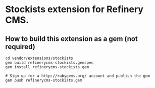 # Stockists extension for Refinery CMS.

## How to build this extension as a gem (not required)

    cd vendor/extensions/stockists
    gem build refinerycms-stockists.gemspec
    gem install refinerycms-stockists.gem

    # Sign up for a http://rubygems.org/ account and publish the gem
    gem push refinerycms-stockists.gem
